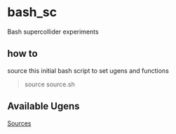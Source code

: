 
# bash_sc
Bash supercollider experiments


## how to

source this initial bash script to set ugens and functions

> source source.sh

## Available Ugens

[Sources](./sources)
